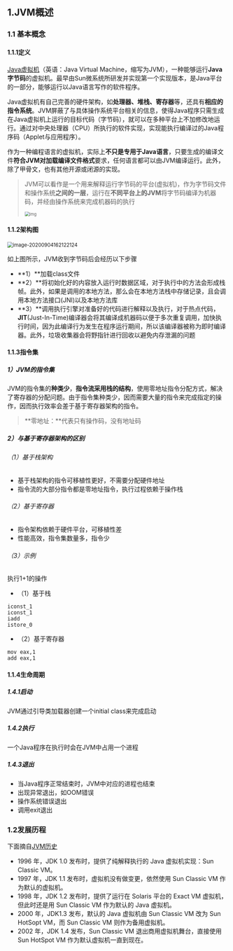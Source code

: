 ## 1.JVM概述

### 1.1 基本概念

#### 1.1.1定义

[Java虚拟机]([https://zh.wikipedia.org/wiki/Java%E8%99%9A%E6%8B%9F%E6%9C%BA](https://zh.wikipedia.org/wiki/Java虚拟机))（英语：Java Virtual Machine，缩写为JVM），一种能够运行**Java 字节码**的虚拟机。最早由Sun微系统所研发并实现第一个实现版本，是Java平台的一部分，能够运行以Java语言写作的软件程序。

Java虚拟机有自己完善的硬件架构，如**处理器、堆栈、寄存器**等，还具有**相应的指令系统**。JVM屏蔽了与具体操作系统平台相关的信息，使得Java程序只需生成在Java虚拟机上运行的目标代码（字节码），就可以在多种平台上不加修改地运行。通过对中央处理器（CPU）所执行的软件实现，实现能执行编译过的Java程序码（Applet与应用程序）。

作为一种编程语言的虚拟机，实际上**不只是专用于Java语言**，只要生成的编译文件**符合JVM对加载编译文件格式**要求，任何语言都可以由JVM编译运行。此外，除了甲骨文，也有其他开源或闭源的实现。

> JVM可以看作是一个用来解释运行字节码的平台(虚拟机)，作为字节码文件和操作系统**之间的一层**，运行在**不同平台上的JVM**将字节码编译为机器码，并经由操作系统来完成机器码的执行
>
> <img src="https://cdn.jsdelivr.net/gh/linkins1/MyNoteBooks/resources/imgs/jvm/1846149-20200401104340482-1757970137.png" alt="img" style="zoom: 67%;" />

#### 1.1.2架构图

<img src="https://cdn.jsdelivr.net/gh/linkins1/MyNoteBooks/resources/imgs/jvm/image-20200904162122124.png" alt="image-20200904162122124" style="zoom:80%;" />

如上图所示，JVM收到字节码后会经历以下步骤

- **1）**加载class文件
- **2）**将初始化好的内容放入运行时数据区域，对于执行中的方法会形成栈帧。此外，如果是调用的本地方法，那么会在本地方法栈中存储记录，且会调用本地方法接口(JNI)以及本地方法库
- **3）**调用执行引擎对准备好的代码进行解释以及执行，对于热点代码，**JIT**(Just-In-Time)编译器会将其编译成机器码以便于多次重复调用，加快执行时间，因为此编译行为发生在程序运行期间，所以该编译器被称为即时编译器。此外，垃圾收集器会将野指针进行回收以避免内存泄漏的问题

#### 1.1.3指令集

##### 1）JVM的指令集 

JVM的指令集的**种类少**，**指令流采用栈的结构**，使用零地址指令分配方式，解决了寄存器的分配问题。由于指令集种类少，因而需要大量的指令来完成指定的操作，因而执行效率会差于基于寄存器架构的指令。

> **零地址：**代表只有操作码，没有地址码

##### 2）与基于寄存器架构的区别

###### （1）基于栈架构

- 基于栈架构的指令可移植性更好，不需要分配硬件地址
- 指令流的大部分指令都是零地址指令，执行过程依赖于操作栈

###### （2）基于寄存器

- 指令架构依赖于硬件平台，可移植性差
- 性能高效，指令集数量多，指令少

###### （3）示例

执行1+1的操作

- （1）基于栈

```text
iconst_1
iconst_1
iadd
istore_0
```

- （2）基于寄存器

```text
mov eax,1
add eax,1
```

#### 1.1.4生命周期

##### 1.4.1启动

JVM通过引导类加载器创建一个initial class来完成启动

##### 1.4.2执行

一个Java程序在执行时会在JVM中占用一个进程

##### 1.4.3退出

- 当Java程序正常结束时，JVM中对应的进程也结束
- 出现异常退出，如OOM错误
- 操作系统错误退出
- 调用exit退出

### 1.2发展历程

下面摘自[JVM历史](https://www.cnblogs.com/chanshuyi/p/jvm_serial_02_the_history_of_jvm.html)

- 1996 年，JDK 1.0 发布时，提供了纯解释执行的 Java 虚拟机实现：Sun Classic VM。
- 1997 年，JDK 1.1 发布时，虚拟机没有做变更，依然使用 Sun Classic VM 作为默认的虚拟机。
- 1998 年，JDK 1.2 发布时，提供了运行在 Solaris 平台的 Exact VM 虚拟机，但此时还是用 Sun Classic VM 作为默认的 Java 虚拟机。
- 2000 年，JDK1.3 发布，默认的 Java 虚拟机由 Sun Classic VM 改为 Sun HotSopt VM，而 Sun Classic VM 则作为备用虚拟机。
- 2002 年，JDK 1.4 发布，Sun Classic VM 退出商用虚拟机舞台，直接使用 Sun HotSpot VM 作为默认虚拟机一直到现在。
